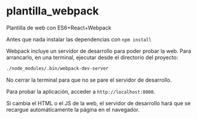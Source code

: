 # plantilla_webpack

Plantilla de web con ES6+React+Webpack

Antes que nada instalar las dependencias con `npm install`

Webpack incluye un servidor de desarrollo para poder probar la web. Para arrancarlo, en una terminal, ejecutar desde el directorio del proyecto:

```bash
./node_modules/.bin/webpack-dev-server
```

No cerrar la terminal para que no se pare el servidor de desarrollo.

Para probar la aplicación, acceder a `http://localhost:8080`.

Si cambia el HTML o el JS de la web, el servidor de desarrollo hará que se recargue automáticamente la página en el navegador.

